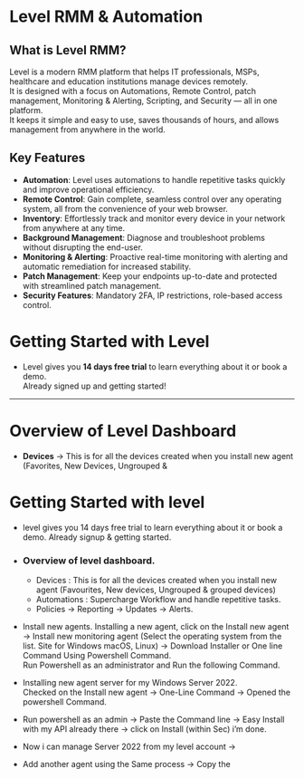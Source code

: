 # Level RMM & Automation

## What is Level RMM?
Level is a modern RMM platform that helps IT professionals, MSPs, healthcare and education institutions manage devices remotely.  
It is designed with a focus on Automations, Remote Control, patch management, Monitoring & Alerting, Scripting, and Security — all in one platform.  
It keeps it simple and easy to use, saves thousands of hours, and allows management from anywhere in the world.

## Key Features
- **Automation**: Level uses automations to handle repetitive tasks quickly and improve operational efficiency.  
- **Remote Control**: Gain complete, seamless control over any operating system, all from the convenience of your web browser.  
- **Inventory**: Effortlessly track and monitor every device in your network from anywhere at any time.  
- **Background Management**: Diagnose and troubleshoot problems without disrupting the end-user.  
- **Monitoring & Alerting**: Proactive real-time monitoring with alerting and automatic remediation for increased stability.  
- **Patch Management**: Keep your endpoints up-to-date and protected with streamlined patch management.  
- **Security Features**: Mandatory 2FA, IP restrictions, role-based access control.  
# Getting Started with Level

* Level gives you **14 days free trial** to learn everything about it or book a demo.  
  Already signed up and getting started!
---
# Overview of Level Dashboard

- **Devices** → This is for all the devices created when you install new agent (Favorites, New Devices, Ungrouped &
# Getting Started with level

* level gives you 14 days free trial to learn everything about it or book a demo. Already signup & getting started.

* ### Overview of level dashboard.
  - Devices : This is for all the devices created when you install new agent (Favourites, New devices, Ungrouped & grouped devices)
  - Automations : Supercharge Workflow and handle repetitive tasks.
  - Policies -> Reporting -> Updates -> Alerts.

* Install new agents.
  Installing a new agent, click on the Install new agent -> Install new monitoring agent (Select the operating system from the list. Site for Windows macOS, Linux) -> Download Installer or One line Command Using Powershell Command.  
  Run Powershell as an administrator and Run the following Command.

* Installing new agent server for my Windows Server 2022.  
  Checked on the Install new agent -> One-Line Command -> Opened the powershell Command.  

* Run powershell as an admin -> Paste the Command line -> Easy Install with my API already there -> click on Install (within Sec) i’m done.  

* Now i can manage Server 2022 from my level account ->  

* Add another agent using the Same process -> Copy the
